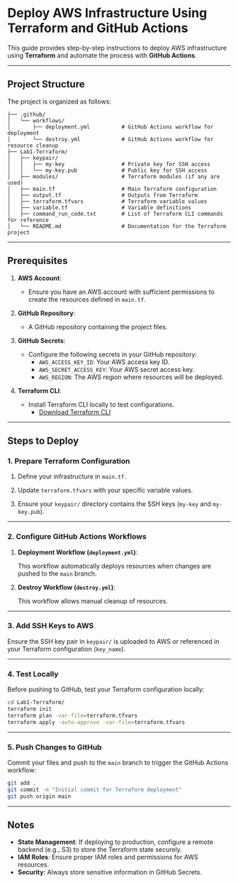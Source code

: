 
# Deploy AWS Infrastructure Using Terraform and GitHub Actions

This guide provides step-by-step instructions to deploy AWS infrastructure using **Terraform** and automate the process with **GitHub Actions**.

---

## Project Structure

The project is organized as follows:

```
├── .github/
│   └── workflows/
│       ├── deployment.yml          # GitHub Actions workflow for deployment
│       └── destroy.yml             # GitHub Actions workflow for resource cleanup
├── Lab1-Terraform/
│   ├── keypair/
│   │   ├── my-key                  # Private key for SSH access
│   │   └── my-key.pub              # Public key for SSH access
│   ├── modules/                    # Terraform modules (if any are used)
│   ├── main.tf                     # Main Terraform configuration
│   ├── output.tf                   # Outputs from Terraform
│   ├── terraform.tfvars            # Terraform variable values
│   ├── variable.tf                 # Variable definitions
│   ├── command_run_code.txt        # List of Terraform CLI commands for reference
│   └── README.md                   # Documentation for the Terraform project
```

---

## Prerequisites

1. **AWS Account**:
   - Ensure you have an AWS account with sufficient permissions to create the resources defined in `main.tf`.

2. **GitHub Repository**:
   - A GitHub repository containing the project files.

3. **GitHub Secrets**:
   - Configure the following secrets in your GitHub repository:
     - `AWS_ACCESS_KEY_ID`: Your AWS access key ID.
     - `AWS_SECRET_ACCESS_KEY`: Your AWS secret access key.
     - `AWS_REGION`: The AWS region where resources will be deployed.

4. **Terraform CLI**:
   - Install Terraform CLI locally to test configurations.
     - [Download Terraform CLI](https://www.terraform.io/downloads)

---

## Steps to Deploy

### 1. Prepare Terraform Configuration

1. Define your infrastructure in `main.tf`. 

2. Update `terraform.tfvars` with your specific variable values.

3. Ensure your `keypair/` directory contains the SSH keys (`my-key` and `my-key.pub`).

---

### 2. Configure GitHub Actions Workflows

1. **Deployment Workflow (`deployment.yml`)**:

   This workflow automatically deploys resources when changes are pushed to the `main` branch.


2. **Destroy Workflow (`destroy.yml`)**:

   This workflow allows manual cleanup of resources.
---

### 3. Add SSH Keys to AWS

Ensure the SSH key pair in `keypair/` is uploaded to AWS or referenced in your Terraform configuration (`key_name`).


---

### 4. Test Locally

Before pushing to GitHub, test your Terraform configuration locally:

```bash
cd Lab1-Terraform/
terraform init
terraform plan -var-file=terraform.tfvars
terraform apply -auto-approve -var-file=terraform.tfvars
```

---

### 5. Push Changes to GitHub

Commit your files and push to the `main` branch to trigger the GitHub Actions workflow:

```bash
git add .
git commit -m "Initial commit for Terraform deployment"
git push origin main
```

---

## Notes

- **State Management**: If deploying to production, configure a remote backend (e.g., S3) to store the Terraform state securely.
- **IAM Roles**: Ensure proper IAM roles and permissions for AWS resources.
- **Security**: Always store sensitive information in GitHub Secrets.
